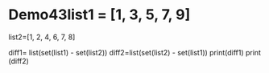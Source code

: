 # Demo43list1 = [1, 3, 5, 7, 9]
list2=[1, 2, 4, 6, 7, 8]
 
diff1= list(set(list1) - set(list2))
diff2=list(set(list2) - set(list1)) 
print(diff1)
print (diff2)
